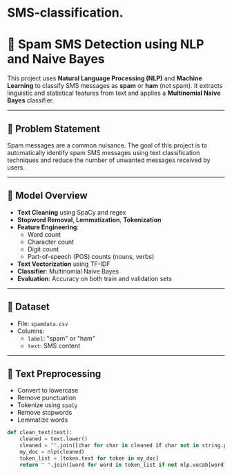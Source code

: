 # SMS-classification.

# 📩 Spam SMS Detection using NLP and Naive Bayes

This project uses **Natural Language Processing (NLP)** and **Machine Learning** to classify SMS messages as **spam** or **ham** (not spam). It extracts linguistic and statistical features from text and applies a **Multinomial Naive Bayes** classifier.

---

## 📌 Problem Statement

Spam messages are a common nuisance. The goal of this project is to automatically identify spam SMS messages using text classification techniques and reduce the number of unwanted messages received by users.

---

## 🧠 Model Overview

- **Text Cleaning** using SpaCy and regex
- **Stopword Removal**, **Lemmatization**, **Tokenization**
- **Feature Engineering**:
  - Word count
  - Character count
  - Digit count
  - Part-of-speech (POS) counts (nouns, verbs)
- **Text Vectorization** using TF-IDF
- **Classifier**: Multinomial Naive Bayes
- **Evaluation**: Accuracy on both train and validation sets

---

## 📁 Dataset

- File: `spamdata.csv`
- Columns:
  - `label`: "spam" or "ham"
  - `text`: SMS content

---

## 🧹 Text Preprocessing

- Convert to lowercase
- Remove punctuation
- Tokenize using `spaCy`
- Remove stopwords
- Lemmatize words

```python
def clean_text(text):
    cleaned = text.lower()
    cleaned = "".join([char for char in cleaned if char not in string.punctuation])
    my_doc = nlp(cleaned)
    token_list = [token.text for token in my_doc]
    return " ".join([word for word in token_list if not nlp.vocab[word].is_stop])
